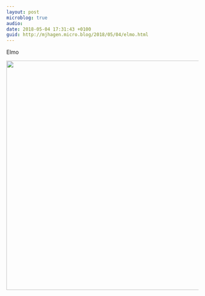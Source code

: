 ```yaml
---
layout: post
microblog: true
audio: 
date: 2018-05-04 17:31:43 +0100
guid: http://mjhagen.micro.blog/2018/05/04/elmo.html
---
```

Elmo

<img src="http://mjhagen.micro.blog/uploads/2018/1d09214105.jpg" width="600" height="600" />
